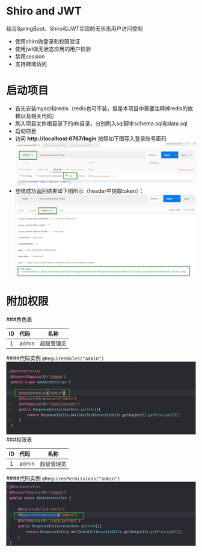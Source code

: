 # Shiro and JWT
结合SpringBoot、Shiro和JWT实现的无状态用户访问控制
- 使用shiro做登录和权限验证
- 使用jwt做无状态应用的用户校验
- 禁用session
- 支持跨域访问

# 启动项目
- 首先安装mysql和redis（redis也可不装，但是本项目中需要注释掉redis的依赖以及相关代码）
- 刷入项目文件根目录下的db目录，分别刷入sql脚本schema.sql和data.sql
- 启动项目
- 访问 __http://localhost:6767/login__ 按照如下图写入登录账号密码
![img.png](img.png)
- 登陆成功返回结果如下图所示（header中提取token）：
![img_1.png](img_1.png)

# 附加权限
###角色表

| ID    |  代码  | 名称  |
| :---: | :---- | ---- |
| 1  | admin | 超级管理员 |

####代码实例
`@RequiresRoles("admin")`
![img_2.png](img_2.png)
###权限表

| ID    |  代码  | 名称  |
| :---: | :---- | ---- |
| 1  | admin | 超级管理员 |

####代码实例
`@RequiresPermissions("admin")`
![img_3.png](img_3.png)
